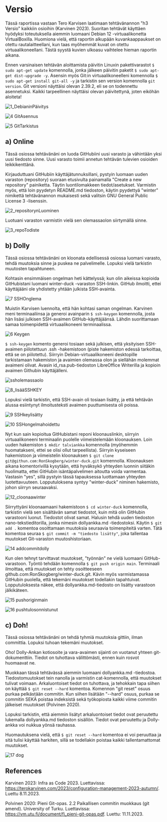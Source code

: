 # Versio
Tässä raportissa vastaan Tero Karvisen laatimaan tehtävänannon "h3 Versio" kaikkiin osioihin (Karvinen 2023). Suoritan tehtävät käyttäen hyödyksi toteutuksella aiemmin luomaani Debian 12 -virtuaalikonetta VirtualBoxilla. Huomiona vielä, että raportin alkupään kuvankaappaukset on otettu rautalaitteellani, kun taas myöhemmät kuvat on otettu virtuaalikoneellani. Tästä syystä kuvien ulkoasu vaihtelee hieman raportin aikana.

Ennen varsinaisen tehtävän aloittamista päivitin Linuxin pakettivarastot  ```$ sudo apt-get update``` komennolla, jonka jälkeen päivitin paketit ```$ sudo apt-get dist-upgrade -y```. Asensin myös Git:in virtuaalikoneelleni komennolla ```$ sudo apt-get install git-all -y``` ja tarkistin sen version komennolla  ```git version```. Git versioni näyttäisi olevan 2.39.2, eli se on todennettu asennetuksi. Kaikki tarpeellinen näyttäisi olevan päivitettynä, joten eiköhän aloiteta!

![1_DebianinPäivitys](https://github.com/RonSkogberg/palvelinten_hallinta/assets/148875466/9a501244-dc1b-4edb-b444-e84b4d28040a)

![4  GitAsennus](https://github.com/RonSkogberg/winter-duck/assets/148875466/5b4bc0f2-5a7b-44cd-a14c-c30d4a4eda14)

![5  GitTarkistus](https://github.com/RonSkogberg/winter-duck/assets/148875466/a2130879-dc11-496e-9512-12b625e5b732)

## a) Online
Tässä osiossa tehtävänäni on luoda GitHubiini uusi varasto ja vähintään yksi uusi tiedosto sinne. Uusi varasto toimii annetun tehtävän tulevien osioiden leikkikenttänä.

Kirjauduttuani GitHubiin käyttäjätunnuksillani, pystyin luomaan uuden varaston (repository) suoraan etusivulta painamalla "Create a new repository" painiketta. Täytin luontilomakkeen tiedot/asetukset. Varmistin myös, että loin pyydetyn README.md tiedoston, käytin pyydettyä "winter" nimikettä tehtävänannon mukaisesti sekä valitsin GNU General Public License 3 -lisenssin.

![2_repositorynLuominen](https://github.com/RonSkogberg/winter-duck/assets/148875466/4058c94d-5940-43f1-bf1b-6bc80413ab81)

Luotuani varaston varmistin vielä sen olemassaolon siirtymällä sinne.

![3_repoTodiste](https://github.com/RonSkogberg/winter-duck/assets/148875466/60d79fba-f6be-4eb5-8086-d3c60bc09c8c)

## b) Dolly
Tässä osiossa tehtävänäni on kloonata edellisessä osiossa luomani varasto, tehdä muutoksia sinne ja puskea ne palvelimelle. Lopuksi vielä tarkistin muutosten tapahtuneen.

Kohtasin ensimmäisen ongelman heti kättelyssä; kun olin aikeissa kopioida GitHubistani luomani winter-duck -varaston SSH-linkin. GitHub ilmoitti, ettei käyttäjääni ole yhdistetty yhtään julkista SSH-avainta. 

![7  SSHOnglema](https://github.com/RonSkogberg/winter-duck/assets/148875466/628f0914-953a-4c8c-9832-504d4b86bd43)

Muistin Karvisen luennolta, että hän kohtasi saman ongelman. Karvinen meni terminaaliinsa ja generoi avainparin ```$ ssh-keygen``` komennolla, josta hän lisäsi julkisen SSH-avaimen GitHub-käyttäjäänsä. Lähdin suorittamaan samaa toimenpidettä virtuaalikoneeni terminaalissa.

![6  Keygen](https://github.com/RonSkogberg/winter-duck/assets/148875466/56b68689-d8af-4af1-964d-c011f750bf02)

```$ ssh-keygen``` komento generoi tosiaan sekä julkisen, että yksityisen SSH-avaimen piilotettuun .ssh -hakemistoon (piste hakemiston edessä tarkoittaa, että se on piilotettu). Siirryin Debian-virtuaalikoneeni desktopille tarkistamaan hakemiston ja avaimien olemassa olon ja siellähän molemmat avaimeni olivat. Avasin id_rsa.pub-tiedoston LibreOffice Writerilla ja kopioin avaimen Githubin käyttäjälleni.

![ssholemassaolo](https://github.com/RonSkogberg/winter-duck/assets/148875466/1772b04c-b165-4d3d-b57e-a5d517a00b45)

![8_lisääSSHKEY](https://github.com/RonSkogberg/palvelinten_hallinta/assets/148875466/418cc0a6-edd7-4e81-a048-7e413352575c)

Lopuksi vielä tarkistin, että SSH-avain oli tosiaan lisätty, ja että tehtävän alussa esiintynyt ilmoitusteksti avaimen puuttumisesta oli poissa.

![9 SSHkeylisätty](https://github.com/RonSkogberg/palvelinten_hallinta/assets/148875466/3687a965-0c87-465e-bae3-bdc57e5743cf)

![10 SSHongelmahoidettu](https://github.com/RonSkogberg/palvelinten_hallinta/assets/148875466/652b3ab3-8001-4f8a-a635-5b6aacf07193)

Nyt kun sain kopioitua GitHubistani reponi kloonauslinkin, siirryin virtuaalikoneeni terminaalin puolelle viimeistelemään kloonauksen. Loin uuden hakemiston ```$ mkdir talviankka``` komennolla (myöhemmin huomatakseni, ettei se olisi ollut tarpeellista). Siirryin kyseiseen hakemistoon ja viimeistelin kloonauksen ```$ git clone git@githun.com:RonSkogberg/winter-duck.git``` komennolla. Kloonauksen aikana komentorivillä kysytään, että hyväksykö yhteyden luonnin siitäkin huolimatta, ettei GitHubin isäntäpalvelimen aitoutta voida varmentaa. Vastasin "yes", sillä pystyin tässä tapauksessa luottamaan yhteyden luotettavuuteen. Lopputuloksena syntyy "winter-duck" niminen hakemisto, johon siirryn seuraavaksi.

![12_cloonaawinter](https://github.com/RonSkogberg/palvelinten_hallinta/assets/148875466/c3e117db-5284-40f6-b857-90a216b25694)

Siirryttyäni kloonaamaani hakemistoon ```$ cd winter-duck``` komennolla, tarkistin vielä sen sisältävän samat tiedostot, kuin mitä olin GitHubin varastooni luonut. Tiedostot olivat samat. Halusin tehdä uuden tiedoston nano-tekstieditorilla, jonka nimesin dollyankka.md -tiedostoksi. Käytin ```$ git add .``` komentoa osoittamaan muutoksia seuraavia toimenpiteitä varten. Tätä komentoa seuraa ```$ git commit -m "tiedosto lisätty"```, joka tallentaa muutokset Git-varaston muutoshistoriaan.

![14 addcommitdolly](https://github.com/RonSkogberg/palvelinten_hallinta/assets/148875466/45c43793-14b8-463e-a37e-4867b7ba3e31)

Kun olen tehnyt tarvittavat muutokset, "työnnän" ne vielä luomaani GitHub-varastoon. Työntö tehdään komennolla ```$ git push origin main```. Terminaali ilmoittaa, että muutokset on tehty osoitteeseen github.com:RonSkogberg/winter-duck.git. Kävin myös varmistamassa GitHubin puolella, että tekemäni muutokset todellakin tapahtuivat. Lopputuloksesta näkee, että dollyankka.md-tiedosto on lisätty varastoon jälkikäteen.

![15 pushoriginmain](https://github.com/RonSkogberg/palvelinten_hallinta/assets/148875466/8739eeeb-c4db-4021-adeb-f967f4026cda)

![16 pushtulosonnistunut](https://github.com/RonSkogberg/palvelinten_hallinta/assets/148875466/11fbb618-719e-4797-9dd1-67d3e5e62045)

## c) Doh!
Tässä osiossa tehtävänäni on tehdä tyhmiä muutoksia gittiin, ilman committia. Lopuksi tuhoan tekemäni muutokset.

Oho! Dolly-Ankan kotiosoite ja vara-avaimen sijainti on vuotanut yhteen git-dokumenttiin. Tiedot on tuhottava välittömästi, ennen kuin rosvot huomaavat ne.

Muokkaan tässä tehtävässä aiemmin luomaani dollyankka.md -tiedostoa. Tiedostomuutokset tein nanolla ja varmistin cat-komennolla, että muutokset tulivat voimaan. Arkaluontoiset tiedot on tuhottava, ja tehokkain tapa siihen on käyttää ```$ git reset --hard``` komentoa. Komennon "git reset" osuus purkaa pelkästään commitin. Kun siihen lisätään "--hard" osuus, purkaa se commitin SEKÄ
poistaa indeksistä sekä työkopiosta kaikki viime commitin jälkeiset muutokset (Polvinen 2020).

Lopuksi tarkistin, että aiemmin lisätyt arkaluontoiset tiedot ovat peruutettu lukemalla dollyankka.md tiedoston sisällön. Tiedot ovat peruutettu ja Dolly-ankka voi nukkua yönsä rauhassa.

Huomautuksena vielä, että ```$ git reset --hard``` komentoa ei voi peruuttaa ja sitä tulisi käyttää harkiten, sillä se todellakin poistaa kaikki tallentamattomat muutokset.

![17 dog](https://github.com/RonSkogberg/palvelinten_hallinta/assets/148875466/3587a2da-79e1-4465-9080-7992e7eab2c1)


## References

Karvinen 2023: Infra as Code 2023. Luettavissa: https://terokarvinen.com/2023/configuration-management-2023-autumn/. Luettu 8.11.2023.

Polvinen 2020: Pieni Git-opas. 2.2 Paikallisen commitin muokkaus (git amend). University of Turku. Luettavissa: https://vm.utu.fi/document/fi_pieni-git-opas.pdf. Luettu: 11.11.2023.

